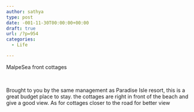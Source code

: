 ```yaml
---
author: sathya
type: post
date: -001-11-30T00:00:00+00:00
draft: true
url: /?p=954
categories:
  - Life

---
```

MalpeSea front cottages

&nbsp;

Brought to you by the same management as Paradise Isle resort, this is a great budget place to stay. the cottages are right in front of the beach and give a good view. As for cottages closer to the road for better view